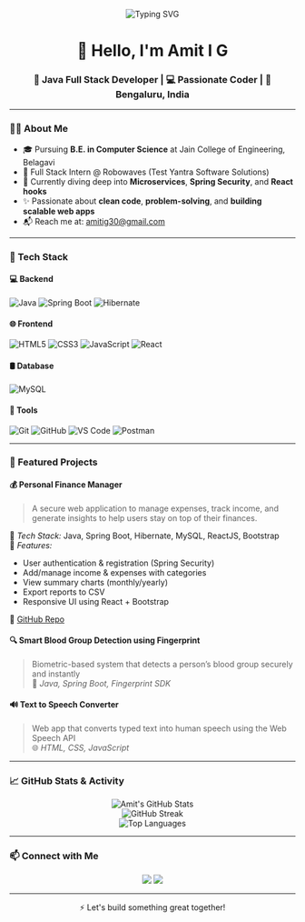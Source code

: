 <!-- Profile banner -->
<p align="center">
  <img src="https://readme-typing-svg.demolab.com?font=Fira+Code&pause=1000&color=0A66C2&width=435&lines=Hi+there!+I'm+Amit+I+G;Java+Full+Stack+Developer;Spring+Boot+%7C+React+%7C+MySQL+%7C+JavaScript" alt="Typing SVG" />
</p>

<h1 align="center">👋 Hello, I'm Amit I G</h1>
<h3 align="center">🚀 Java Full Stack Developer | 💻 Passionate Coder | 📍 Bengaluru, India</h3>

---

### 👨‍💻 About Me

- 🎓 Pursuing **B.E. in Computer Science** at Jain College of Engineering, Belagavi  
- 💼 Full Stack Intern @ Robowaves (Test Yantra Software Solutions)  
- 🧠 Currently diving deep into **Microservices**, **Spring Security**, and **React hooks**  
- ✨ Passionate about **clean code**, **problem-solving**, and **building scalable web apps**  
- 📬 Reach me at: [amitig30@gmail.com](mailto:amitig30@gmail.com)

---

### 🚀 Tech Stack

#### 💻 Backend
![Java](https://img.shields.io/badge/Java-%23ED8B00.svg?style=for-the-badge&logo=openjdk&logoColor=white)
![Spring Boot](https://img.shields.io/badge/Spring%20Boot-%236DB33F.svg?style=for-the-badge&logo=springboot&logoColor=white)
![Hibernate](https://img.shields.io/badge/Hibernate-%234DB33D.svg?style=for-the-badge&logo=hibernate)

#### 🌐 Frontend
![HTML5](https://img.shields.io/badge/HTML5-E34F26?style=for-the-badge&logo=html5&logoColor=white)
![CSS3](https://img.shields.io/badge/CSS3-%231572B6.svg?style=for-the-badge&logo=css3&logoColor=white)
![JavaScript](https://img.shields.io/badge/JavaScript-%23F7DF1E.svg?style=for-the-badge&logo=javascript&logoColor=black)
![React](https://img.shields.io/badge/React-%2320232a.svg?style=for-the-badge&logo=react&logoColor=%2361DAFB)

#### 🛢️ Database
![MySQL](https://img.shields.io/badge/MySQL-%2300f.svg?style=for-the-badge&logo=mysql&logoColor=white)

#### 🧰 Tools
![Git](https://img.shields.io/badge/Git-%23F05033.svg?style=for-the-badge&logo=git&logoColor=white)
![GitHub](https://img.shields.io/badge/GitHub-%23121011.svg?style=for-the-badge&logo=github&logoColor=white)
![VS Code](https://img.shields.io/badge/VSCode-%23007ACC.svg?style=for-the-badge&logo=visual-studio-code&logoColor=white)
![Postman](https://img.shields.io/badge/Postman-%23FF6C37.svg?style=for-the-badge&logo=postman&logoColor=white)

---

### 📌 Featured Projects

#### 💰 Personal Finance Manager
> A secure web application to manage expenses, track income, and generate insights to help users stay on top of their finances.

🔧 *Tech Stack:* Java, Spring Boot, Hibernate, MySQL, ReactJS, Bootstrap  
📌 *Features:*
- User authentication & registration (Spring Security)
- Add/manage income & expenses with categories
- View summary charts (monthly/yearly)
- Export reports to CSV
- Responsive UI using React + Bootstrap

🔗 [GitHub Repo](https://github.com/amitig/personal-finance)


#### 🔍 Smart Blood Group Detection using Fingerprint
> Biometric-based system that detects a person’s blood group securely and instantly  
> 🔧 *Java, Spring Boot, Fingerprint SDK*

#### 🔊 Text to Speech Converter
> Web app that converts typed text into human speech using the Web Speech API  
> 🌐 *HTML, CSS, JavaScript*

---

### 📈 GitHub Stats & Activity

<p align="center">
  <img src="https://github-readme-stats.vercel.app/api?username=amitig&show_icons=true&theme=tokyonight" alt="Amit's GitHub Stats" />
  <br/>
  <img src="https://github-readme-streak-stats.herokuapp.com/?user=amitig&theme=tokyonight" alt="GitHub Streak" />
  <br/>
  <img src="https://github-readme-stats.vercel.app/api/top-langs/?username=amitig&layout=compact&theme=tokyonight" alt="Top Languages" />
</p>

---

### 📫 Connect with Me

<p align="center">
  <a href="mailto:amitig30@gmail.com"><img src="https://img.shields.io/badge/Gmail-amitig30@gmail.com-D14836?style=for-the-badge&logo=gmail&logoColor=white" /></a>
  <a href="https://linkedin.com/in/amit-ishwar-geeranavar"><img src="https://img.shields.io/badge/LinkedIn-amit--ishwar--geeranavar-0A66C2?style=for-the-badge&logo=linkedin&logoColor=white" /></a>
</p>

---

<p align="center">
  ⚡ Let's build something great together!
</p>
